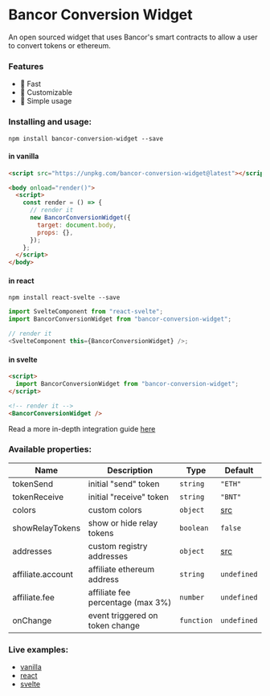 # Bancor Conversion Widget

An open sourced widget that uses Bancor's smart contracts to allow a user to convert tokens or ethereum.

### Features

- 🚴 Fast
- 🔧 Customizable
- 🙂 Simple usage

### Installing and usage:

```
npm install bancor-conversion-widget --save
```

#### in vanilla

```html
<script src="https://unpkg.com/bancor-conversion-widget@latest"></script>

<body onload="render()">
  <script>
    const render = () => {
      // render it
      new BancorConversionWidget({
        target: document.body,
        props: {},
      });
    };
  </script>
</body>
```

#### in react

```
npm install react-svelte --save
```

```javascript
import SvelteComponent from "react-svelte";
import BancorConversionWidget from "bancor-conversion-widget";

// render it
<SvelteComponent this={BancorConversionWidget} />;
```

#### in svelte

```html
<script>
  import BancorConversionWidget from "bancor-conversion-widget";
</script>

<!-- render it -->
<BancorConversionWidget />
```

Read a more in-depth integration guide [here](https://github.com/nionis/bancor-conversion-widget/wiki/Integration-guide)

### Available properties:

| Name              | Description                       | Type       | Default                        |
| ----------------- | --------------------------------- | ---------- | ------------------------------ |
| tokenSend         | initial "send" token              | `string`   | `"ETH"`                        |
| tokenReceive      | initial "receive" token           | `string`   | `"BNT"`                        |
| colors            | custom colors                     | `object`   | [src](/src/utils/Colors.js#L5) |
| showRelayTokens   | show or hide relay tokens         | `boolean`  | `false`                        |
| addresses         | custom registry addresses         | `object`   | [src](/src/env.js#L4)          |
| affiliate.account | affiliate ethereum address        | `string`   | `undefined`                    |
| affiliate.fee     | affiliate fee percentage (max 3%) | `number`   | `undefined`                    |
| onChange          | event triggered on token change   | `function` | `undefined`                    |

### Live examples:

- [vanilla](https://codesandbox.io/s/bancor-conversion-widget-in-vanilla-2q28g?fontsize=14&hidenavigation=1&theme=dark)
- [react](https://codesandbox.io/s/awesome-grass-e12df?fontsize=14&hidenavigation=1&theme=dark)
- [svelte](https://codesandbox.io/s/musing-dirac-8zmr9?fontsize=14&hidenavigation=1&theme=dark)

